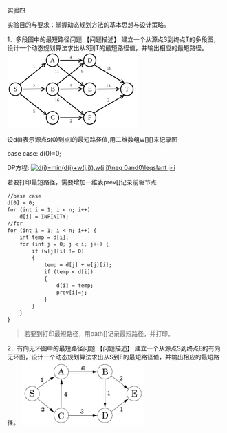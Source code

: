 实验四

实验目的与要求：掌握动态规划方法的基本思想与设计策略。

1．多段图中的最短路径问题
【问题描述】
建立一个从源点S到终点T的多段图，设计一个动态规划算法求出从S到T的最短路径值，并输出相应的最短路径。
![多段图](exmp4-1.png)

设d(i)表示源点s(0)到点i的最短路径值,用二维数组w[][]来记录图

base case: 
    d(0)=0;
    
DP方程:
<a href="https://www.codecogs.com/eqnedit.php?latex=d(i)=min(d(i)&plus;w(j,i)),w(j,i)\neq&space;0and0\leqslant&space;j<i" target="_blank"><img src="https://latex.codecogs.com/gif.latex?d(i)=min(d(i)&plus;w(j,i)),w(j,i)\neq&space;0and0\leqslant&space;j<i" title="d(i)=min(d(i)+w(j,i)),w(j,i)\neq 0and0\leqslant j<i" /></a>

若要打印最短路径，需要增加一维表prev[]记录前驱节点
~~~
//base case
d[0] = 0;
for (int i = 1; i < n; i++)
    d[i] = INFINITY;
//for
for (int i = 1; i < n; i++) {
    int temp = d[i];
    for (int j = 0; j < i; j++) {
        if (w[j][i] != 0)
        {
            temp = d[j] + w[j][i];
            if (temp < d[i])
            {
                d[i] = temp;       
                prev[i]=j;
            }
        }
    }
}
~~~
> 若要到打印最短路径，用path[]记录最短路径，并打印。


2．有向无环图中的最短路径问题
【问题描述】
建立一个从源点S到终点E的有向无环图，设计一个动态规划算法求出从S到E的最短路径值，并输出相应的最短路径。
![有向无环图](exmp4-DAG.png)

